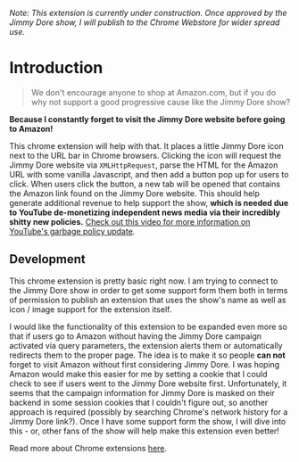 _Note: This extension is currently under construction. Once approved by the Jimmy Dore show, I will publish to the Chrome Webstore for wider spread use._

# Introduction
> We don't encourage anyone to shop at Amazon.com, but if you do why not support a good progressive cause like the Jimmy Dore show?

**Because I constantly forget to visit the Jimmy Dore website before going to Amazon!**

This chrome extension will help with that. It places a little Jimmy Dore icon next to the URL bar in Chrome browsers. Clicking the icon will request the Jimmy Dore website via `XMLHttpRequest`, parse the HTML for the Amazon URL with some vanilla Javascript, and then add a button pop up for users to click. When users click the button, a new tab will be opened that contains the Amazon link found on the Jimmy Dore website. This should help generate additional revenue to help support the show, **which is needed due to YouTube de-monetizing independent news media via their incredibly shitty new policies.** [Check out this video for more information on YouTube's garbage policy update](https://www.youtube.com/watch?v=YSPOz80PyvA).

## Development
This chrome extension is pretty basic right now. I am trying to connect to the Jimmy Dore show in order to get some support form them both in terms of permission to publish an extension that uses the show's name as well as icon / image support for the extension itself.

I would like the functionality of this extension to be expanded even more so that if users go to Amazon without having the Jimmy Dore campaign activated via query parameters, the extension alerts them or automatically redirects them to the proper page. The idea is to make it so people **can not** forget to visit Amazon without first considering Jimmy Dore. I was hoping Amazon would make this easier for me by setting a cookie that I could check to see if users went to the Jimmy Dore website first. Unfortunately, it seems that the campaign information for Jimmy Dore is masked on their backend in some session cookies that I couldn't figure out, so another approach is required (possibly by searching Chrome's network history for a Jimmy Dore link?). Once I have some support form the show, I will dive into this - or, other fans of the show will help make this extension even better!

Read more about Chrome extensions [here](https://developer.chrome.com/extensions/overview).